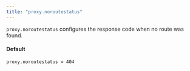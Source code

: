 ```yaml
---
title: "proxy.noroutestatus"
---
```


`proxy.noroutestatus` configures the response code when no route was found.

#### Default

    proxy.noroutestatus = 404

